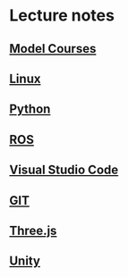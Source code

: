 # Lecture notes

## [Model Courses](./model_course/Home.md)

## [Linux](./unix/Home.md)

## [Python](./python/Home.md)

## [ROS](./ros/Home.md)

## [Visual Studio Code](./vscode/visual_studio_code.md)

## [GIT](./git/Home.md)

## [Three.js](./three_js/Home.md)

## [Unity](./unity/Home.md)
